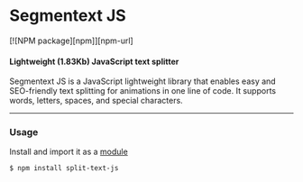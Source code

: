 Segmentext JS
===========

[![NPM package][npm]][npm-url]

#### Lightweight (1.83Kb) JavaScript text splitter ####

Segmentext JS is a JavaScript lightweight library that enables easy and SEO-friendly text splitting for animations in one line of code. It supports words, letters, spaces, and special characters.

-----------

### Usage ###

Install and import it as a [module](https://www.npmjs.com/package/segmentext-js)

```sh
$ npm install split-text-js
```